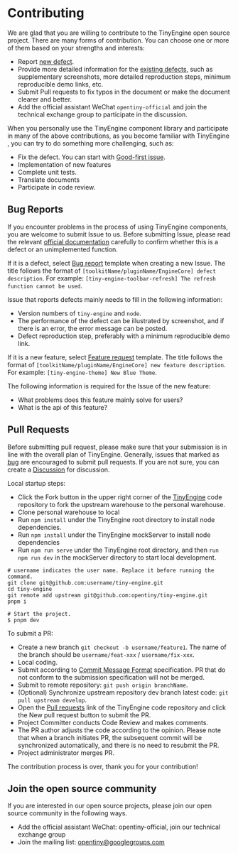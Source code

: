 # Contributing

We are glad that you are willing to contribute to the TinyEngine open source project. There are many forms of contribution. You can choose one or more of them based on your strengths and interests:

- Report [new defect](https://github.com/opentiny/tiny-engine/issues/new?template=bug-report.yml).
- Provide more detailed information for the [existing defects](https://github.com/opentiny/tiny-engine/labels/bug), such as supplementary screenshots, more detailed reproduction steps, minimum reproducible demo links, etc.
- Submit Pull requests to fix typos in the document or make the document clearer and better.
- Add the official assistant WeChat `opentiny-official` and join the technical exchange group to participate in the discussion.

When you personally use the TinyEngine component library and participate in many of the above contributions, as you become familiar with TinyEngine , you can try to do something more challenging, such as:

- Fix the defect. You can start with [Good-first issue](https://github.com/opentiny/tiny-engine/labels/good%20first%20issue).
- Implementation of new features
- Complete unit tests.
- Translate documents
- Participate in code review.

## Bug Reports

If you encounter problems in the process of using TinyEngine components, you are welcome to submit Issue to us. Before submitting Issue, please read the relevant [official documentation](https://opentiny.design/tiny-engine) carefully to confirm whether this is a defect or an unimplemented function.

If it is a defect, select [Bug report](https://github.com/opentiny/tiny-engine/issues/new?template=bug-report.yml) template when creating a new Issue. The title follows the format of `[toolkitName/pluginName/EngineCore] defect description`. For example: `[tiny-engine-toolbar-refresh] The refresh function cannot be used`.

Issue that reports defects mainly needs to fill in the following information:

- Version numbers of `tiny-engine` and `node`.
- The performance of the defect can be illustrated by screenshot, and if there is an error, the error message can be posted.
- Defect reproduction step, preferably with a minimum reproducible demo link.

If it is a new feature, select [Feature request](https://github.com/opentiny/tiny-engine/issues/new?template=feature-request.yml) template. The title follows the format of `[toolkitName/pluginName/EngineCore] new feature description`. For example: `[tiny-engine-theme] New Blue Theme`.

The following information is required for the Issue of the new feature:

- What problems does this feature mainly solve for users?
- What is the api of this feature?

## Pull Requests

Before submitting pull request, please make sure that your submission is in line with the overall plan of TinyEngine. Generally, issues that marked as [bug](https://github.com/opentiny/tiny-engine/labels/bug) are encouraged to submit pull requests. If you are not sure, you can create a [Discussion](https://github.com/opentiny/tiny-engine/discussions) for discussion.

Local startup steps:

- Click the Fork button in the upper right corner of the [TinyEngine](https://github.com/opentiny/tiny-engine) code repository to fork the upstream warehouse to the personal warehouse.
- Clone personal warehouse to local
- Run `npm install` under the TinyEngine root directory to install node dependencies.
- Run `npm install` under the TinyEngine mockServer to install node dependencies
- Run `npm run serve` under the TinyEngine root directory, and then `run npm run dev` in the mockServer directory to start local development.

```shell
# username indicates the user name. Replace it before running the command.
git clone git@github.com:username/tiny-engine.git
cd tiny-engine
git remote add upstream git@github.com:opentiny/tiny-engine.git
pnpm i

# Start the project.
$ pnpm dev

```

To submit a PR:

- Create a new branch `git checkout -b username/feature1`. The name of the branch should be `username/feat-xxx` / `username/fix-xxx`.
- Local coding.
- Submit according to [Commit Message Format](https://www.conventionalcommits.org/zh-hans/v1.0.0/) specification. PR that do not conform to the submission specification will not be merged.
- Submit to remote repository: `git push origin branchName`.
- (Optional) Synchronize upstream repository dev branch latest code: `git pull upstream develop`.
- Open the [Pull requests](https://github.com/opentiny/tiny-engine/pulls) link of the TinyEngine code repository and click the New pull request button to submit the PR.
- Project Committer conducts Code Review and makes comments.
- The PR author adjusts the code according to the opinion. Please note that when a branch initiates PR, the subsequent commit will be synchronized automatically, and there is no need to resubmit the PR.
- Project administrator merges PR.

The contribution process is over, thank you for your contribution!

## Join the open source community

If you are interested in our open source projects, please join our open source community in the following ways.

- Add the official assistant WeChat: opentiny-official, join our technical exchange group
- Join the mailing list: opentiny@googlegroups.com
